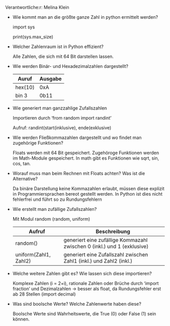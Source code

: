 Verantwortliche:r: Melina Klein

- Wie kommt man an die größte ganze Zahl in python ermittelt werden?
    
    import sys
    
    print(sys.max_size)
    
- Welcher Zahlenraum ist in Python effizient?
    
    Alle Zahlen, die sich mit 64 Bit darstellen lassen.
    
- Wie werden Binär- und Hexadezimalzahlen dargestellt?
    
    
    | Auruf | Ausgabe |
    | --- | --- |
    | hex(10) | 0xA |
    | bin 3 | 0b11 |
- Wie generiert man ganzzahlige Zufallszahlen
    
    Importieren durch ‘from random import randint’
    
    Aufruf: randint(start(inklusive), ende(exklusive)
    
- Wie werden Fließkommazahlen dargestellt und wo findet man zugehörige Funktionen?
    
    Floats werden mit 64 Bit gespeichert. Zugehöroge Funktionen werden im Math-Module gespeichert. In math gibt es Funktionen wie sqrt, sin, cos, tan.
    
- Worauf muss man beim Rechnen mit Floats achten? Was ist die Alternative?
    
    Da binäre Darstellung keine Kommazahlen erlaubt, müssen diese explizit in Programmiersprachen bereot gestellt werden. In Python ist dies nicht fehlerfrei und führt so zu Rundungsfehlern
    
- Wie erstellt man zufällige Zufallszahlen?
    
    Mit Modul random (random, uniform)
    
    | Aufruf | Beschreibung |
    | --- | --- |
    | random() | generiert eine zufällige Kommazahl zwischen 0 (inkl.) und 1 (exklusive) |
    | uniform(Zahl1, Zahl2) | generiert eine Zufallszahl zwischen Zahl1 (inkl.) und Zahl2 (inkl.) |
- Welche weitere Zahlen gibt es? Wie lassen sich diese importieren?
    
    Komplexe Zahlen (i = 2+i), rationale Zahlen oder Brüche durch ‘import fraction’ und Dezimalzahlen → besser als float, da Rundungsfehler erst ab 28 Stellen (import decimal)
    
- Was sind boolsche Werte? Welche Zahlenwerte haben diese?
    
    Boolsche Werte sind Wahrheitswerte, die True (0) oder False (1) sein können.